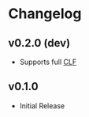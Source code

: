 # Changelog

## v0.2.0 (dev)

- Supports full [CLF](http://en.wikipedia.org/wiki/Common_Log_Format)

## v0.1.0

- Initial Release
